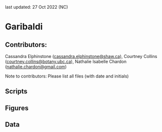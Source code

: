 last updated: 27 Oct 2022 (NC)

# Garibaldi

## Contributors: 

Cassandra Elphinstone (cassandra.elphinstone@shaw.ca),
Courtney Collins (courtney.collins@botany.ubc.ca),
Nathalie Isabelle Chardon (nathalie.chardon@gmail.com)

Note to contributors: Please list all files (with date and initials)

## Scripts

## Figures

## Data
